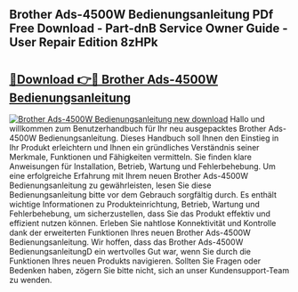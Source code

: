 ## Brother Ads-4500W Bedienungsanleitung PDf Free Download - Part-dnB Service Owner Guide - User Repair Edition 8zHPk

# <h2><a href="http://df08pm5.blite.top/?on=Brother+Ads-4500W+Bedienungsanleitung">🔗Download 👉🔴 Brother Ads-4500W Bedienungsanleitung</a></h2>

[![Brother Ads-4500W Bedienungsanleitung new download](https://i.imgur.com/lujVjoI.png)](http://df08pm5.blite.top/?on=Brother+Ads-4500W+Bedienungsanleitung)
Hallo und willkommen zum Benutzerhandbuch für Ihr neu ausgepacktes Brother Ads-4500W Bedienungsanleitung. Dieses Handbuch soll Ihnen den Einstieg in Ihr Produkt erleichtern und Ihnen ein gründliches Verständnis seiner Merkmale, Funktionen und Fähigkeiten vermitteln. Sie finden klare Anweisungen für Installation, Betrieb, Wartung und Fehlerbehebung. Um eine erfolgreiche Erfahrung mit Ihrem neuen Brother Ads-4500W Bedienungsanleitung zu gewährleisten, lesen Sie diese Bedienungsanleitung bitte vor dem Gebrauch sorgfältig durch. Es enthält wichtige Informationen zu Produkteinrichtung, Betrieb, Wartung und Fehlerbehebung, um sicherzustellen, dass Sie das Produkt effektiv und effizient nutzen können. Erleben Sie nahtlose Konnektivität und Kontrolle dank der erweiterten Funktionen Ihres neuen Brother Ads-4500W Bedienungsanleitung. Wir hoffen, dass das Brother Ads-4500W BedienungsanleitungD ein wertvolles Gut war, wenn Sie durch die Funktionen Ihres neuen Produkts navigieren. Sollten Sie Fragen oder Bedenken haben, zögern Sie bitte nicht, sich an unser Kundensupport-Team zu wenden.
